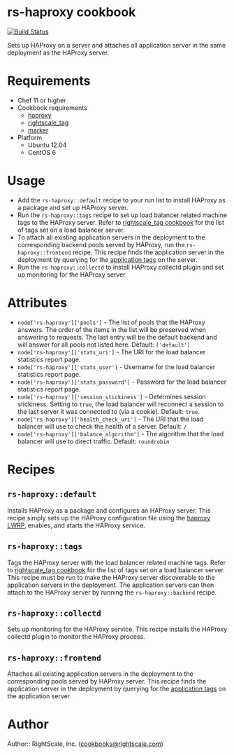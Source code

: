 # rs-haproxy cookbook

[![Build Status](https://travis-ci.org/rightscale-cookbooks/rs-haproxy.png?branch=master)](https://travis-ci.org/rightscale-cookbooks/rs-haproxy)

Sets up HAProxy on a server and attaches all application server in the same deployment
as the HAProxy server.

# Requirements

* Chef 11 or higher
* Cookbook requirements
  * [haproxy](http://community.opscode.com/cookbooks/haproxy)
  * [rightscale_tag](http://community.opscode.com/cookbooks/rightscale_tag)
  * [marker](http://community.opscode.com/cookbooks/marker)
* Platform
  * Ubuntu 12.04
  * CentOS 6

# Usage

* Add the `rs-haproxy::default` recipe to your run list to install HAProxy as a package and
set up HAProxy server.
* Run the `rs-haproxy::tags` recipe to set up load balancer related machine tags to the
HAProxy server. Refer to [rightscale_tag cookbook][Load Balancer Tags] for the list of tags
set on a load balancer server.
* To attach all existing application servers in the deployment to the corresponding backend
pools served by HAProxy, run the `rs-haproxy::frontend` recipe. This recipe finds the
application server in the deployment by querying for the [application tags][Application Server Tags]
on the server.
* Run the `rs-haproxy::collectd` to install HAProxy collectd plugin and set up monitoring for
the HAProxy server.

[Load Balancer Tags]: https://github.com/rightscale-cookbooks/rightscale_tag#load-balancer-servers
[Application Server Tags]: https://github.com/rightscale-cookbooks/rightscale_tag#application-servers

# Attributes

* `node['rs-haproxy']['pools']` - The list of pools that the HAProxy answers. The order
of the items in the list will be preserved when answering to requests. The last entry will
be the default backend and will answer for all pools not listed here.
Default: `['default']`
* `node['rs-haproxy']['stats_uri']` - The URI for the load balancer statistics report 
page.
* `node['rs-haproxy']['stats_user']` - Username for the load balancer statistics report 
page.
* `node['rs-haproxy']['stats_password']` - Password for the load balancer statistics
report page.
* `node['rs-haproxy']['session_stickiness']` - Determines session stickiness. Setting to
`true`, the load balancer will reconnect a session to the last server it was connected
to (via a cookie). Default: `true`.
* `node['rs-haproxy']['health_check_uri']` - The URI that the load balancer will use to
check the health of a server. Default: `/`
* `node['rs-haproxy']['balance_algorithm']` - The algorithm that the load balancer will use to
direct traffic. Default: `roundrobin`

# Recipes

## `rs-haproxy::default`

Installs HAProxy as a package and configures an HAProxy server. This recipe simply sets up the HAProxy
configuration file using the [haproxy LWRP](https://github.com/hw-cookbooks/haproxy#haproxy), enables,
and starts the HAProxy service.

## `rs-haproxy::tags`

Tags the HAProxy server with the load balancer related machine tags. Refer to [rightscale_tag cookbook][Load Balancer Tags]
for the list of tags set on a load balancer server. This recipe must be run to make the HAProxy server
discoverable to the application servers in the deployment. The application servers can then attach to
the HAProxy server by running the `rs-haproxy::backend` recipe.

## `rs-haproxy::collectd`

Sets up monitoring for the HAProxy service. This recipe installs the HAProxy collectd plugin to monitor
the HAProxy process.

## `rs-haproxy::frontend`

Attaches all existing application servers in the deployment to the corresponding pools served by HAProxy
server. This recipe finds the application server in the deployment by querying for the [application tags][Application Server Tags]
on the application server.

# Author

Author:: RightScale, Inc. (<cookbooks@rightscale.com>)
